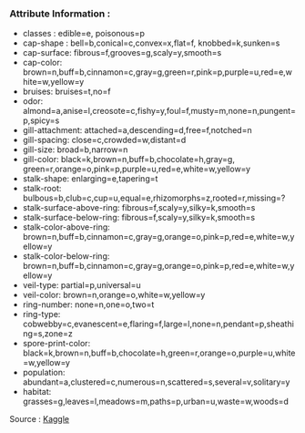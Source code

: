 ### Attribute Information :
  - classes : edible=e, poisonous=p
  - cap-shape : bell=b,conical=c,convex=x,flat=f, knobbed=k,sunken=s
  - cap-surface: fibrous=f,grooves=g,scaly=y,smooth=s
  - cap-color: brown=n,buff=b,cinnamon=c,gray=g,green=r,pink=p,purple=u,red=e,white=w,yellow=y
  - bruises: bruises=t,no=f
  - odor: almond=a,anise=l,creosote=c,fishy=y,foul=f,musty=m,none=n,pungent=p,spicy=s
  - gill-attachment: attached=a,descending=d,free=f,notched=n
  - gill-spacing: close=c,crowded=w,distant=d
  - gill-size: broad=b,narrow=n
  - gill-color: black=k,brown=n,buff=b,chocolate=h,gray=g, green=r,orange=o,pink=p,purple=u,red=e,white=w,yellow=y
  - stalk-shape: enlarging=e,tapering=t
  - stalk-root: bulbous=b,club=c,cup=u,equal=e,rhizomorphs=z,rooted=r,missing=?
  - stalk-surface-above-ring: fibrous=f,scaly=y,silky=k,smooth=s
  - stalk-surface-below-ring: fibrous=f,scaly=y,silky=k,smooth=s
  - stalk-color-above-ring: brown=n,buff=b,cinnamon=c,gray=g,orange=o,pink=p,red=e,white=w,yellow=y
  - stalk-color-below-ring: brown=n,buff=b,cinnamon=c,gray=g,orange=o,pink=p,red=e,white=w,yellow=y
  - veil-type: partial=p,universal=u
  - veil-color: brown=n,orange=o,white=w,yellow=y
  - ring-number: none=n,one=o,two=t
  - ring-type: cobwebby=c,evanescent=e,flaring=f,large=l,none=n,pendant=p,sheathing=s,zone=z
  - spore-print-color: black=k,brown=n,buff=b,chocolate=h,green=r,orange=o,purple=u,white=w,yellow=y
  - population: abundant=a,clustered=c,numerous=n,scattered=s,several=v,solitary=y
  - habitat: grasses=g,leaves=l,meadows=m,paths=p,urban=u,waste=w,woods=d
  
Source : [Kaggle](https://www.kaggle.com/uciml/mushroom-classification "Kaggle's Mushroom Dataset")
